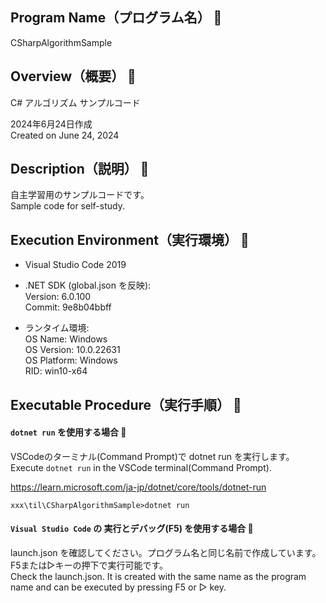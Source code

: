 ## Program Name（プログラム名） 👻
CSharpAlgorithmSample

## Overview（概要） 👻
C# アルゴリズム サンプルコード<br>

2024年6月24日作成<br>
Created on June 24, 2024

## Description（説明） 👻
自主学習用のサンプルコードです。<br>
Sample code for self-study.

## Execution Environment（実行環境） 👻
* Visual Studio Code 2019<br>
* .NET SDK (global.json を反映):<br>
Version:   6.0.100<br>
Commit:    9e8b04bbff<br>

* ランタイム環境:<br>
 OS Name:     Windows<br>
 OS Version:  10.0.22631<br>
 OS Platform: Windows<br>
 RID:         win10-x64<br>

## Executable Procedure（実行手順） 👻

#### `dotnet run` を使用する場合 🌟
VSCodeのターミナル(Command Prompt)で dotnet run を実行します。<br>
Execute `dotnet run` in the VSCode terminal(Command Prompt).<br>

https://learn.microsoft.com/ja-jp/dotnet/core/tools/dotnet-run

```
xxx\til\CSharpAlgorithmSample>dotnet run
```

#### `Visual Studio Code` の 実行とデバッグ(F5) を使用する場合 🌟

launch.json を確認してください。プログラム名と同じ名前で作成しています。F5または▷キーの押下で実行可能です。<br>
Check the launch.json. It is created with the same name as the program name and can be executed by pressing F5 or ▷ key.<br>

